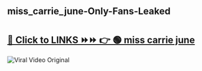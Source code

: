 
 ## miss_carrie_june-Only-Fans-Leaked

# <h2><a href="https://clipsfans.com/miss_carrie_june&ref=git">🔗 Click to LINKS ⏩⏩ 👉 🟢 miss carrie june </a></h2>

<a href="https://clipsfans.com/miss_carrie_june&ref=git" rel="nofollow" data-target="animated-image.originalLink"><img src="https://i.ibb.co.com/xMMVF88/686577567.gif" alt="Viral Video Original" style="max-width: 100%; display: inline-block;" data-target="animated-image.originalImage"></a>
